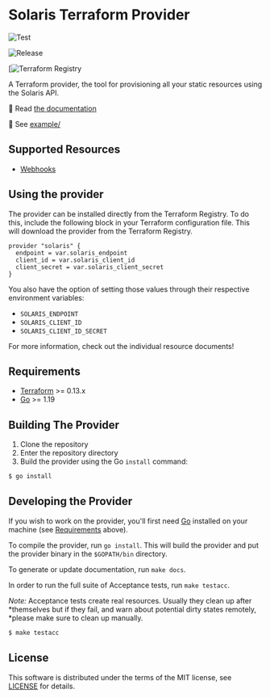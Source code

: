 # Solaris Terraform Provider

![Test](https://github.com/Jimdo/terraform-provider-solarisbank/actions/workflows/test.yml/badge.svg)

![Release](https://github.com/Jimdo/terraform-provider-solarisbank/actions/workflows/test.yml/badge.svg)

[![Terraform Registry](https://registry.terraform.io/providers/Jimdo/solaris/latest)

A Terraform provider, the tool for provisioning all your static resources using the Solaris API.

📝 Read [the documentation](https://registry.terraform.io/providers/Jimdo/solaris/latest/docs)

👀 See [example/](examples/)

## Supported Resources
- [Webhooks](https://docs.solarisgroup.com/api-reference/onboarding/webhooks/)

## Using the provider

The provider can be installed directly from the Terraform Registry. To do this, include the following block in your Terraform configuration file. This will download the provider from the Terraform Registry.

```hcl
provider "solaris" {
  endpoint = var.solaris_endpoint
  client_id = var.solaris_client_id
  client_secret = var.solaris_client_secret
}
```
You also have the option of setting those values through their respective environment variables:

- `SOLARIS_ENDPOINT`
- `SOLARIS_CLIENT_ID`
- `SOLARIS_CLIENT_ID_SECRET`


For more information, check out the individual resource documents!

## Requirements

- [Terraform](https://www.terraform.io/downloads.html) >= 0.13.x
- [Go](https://golang.org/doc/install) >= 1.19

## Building The Provider

1. Clone the repository
2. Enter the repository directory
3. Build the provider using the Go `install` command: 

```sh
$ go install
```

## Developing the Provider

If you wish to work on the provider, you'll first need [Go](http://www.golang.org) installed on your machine (see [Requirements](#requirements) above).

To compile the provider, run `go install`. This will build the provider and put the provider binary in the `$GOPATH/bin` directory.

To generate or update documentation, run `make docs`.

In order to run the full suite of Acceptance tests, run `make testacc`.

*Note:* Acceptance tests create real resources. Usually they clean up after *themselves but if they fail, and warn about potential dirty states remotely, *please make sure to clean up manually.

```sh
$ make testacc
```

## License

This software is distributed under the terms of the MIT license, see [LICENSE](./LICENSE) for details.

